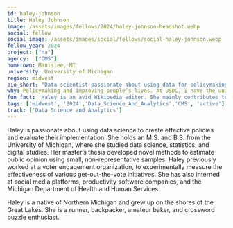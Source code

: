 ```yaml
---
id: haley-johnson
title: Haley Johnson
image: /assets/images/fellows/2024/haley-johnson-headshot.webp
social: fellow
social_image: /assets/images/social/fellows/social-haley-johnson.webp
fellow_year: 2024
project: ["na"]
agency:  ["CMS"]
hometown: Manistee, MI
university: University of Michigan
region: midwest
bio_short: "Data scientist passionate about using data for policymaking that improves people's lives"
why: Policymaking and improving people’s lives. At USDC, I have the unique opportunity to work on high-impact projects that directly impact Americans and foster positive change. 
fun_fact: 'Haley is an avid Wikipedia editor. She mainly contributes to articles about pop culture, geography, and Northern Michigan.'
tags: ['midwest', '2024','Data_Science_And_Analytics','CMS', 'active']
track: ['Data Science and Analytics']
---
```


Haley is passionate about using data science to create effective policies and evaluate their implementation. She holds an M.S. and B.S. from the University of Michigan, where she studied data science, statistics, and digital studies. Her master’s thesis developed novel methods to estimate public opinion using small, non-representative samples. Haley previously worked at a voter engagement organization, to experimentally measure the effectiveness of various get-out-the-vote initiatives. She has also interned at social media platforms, productivity software companies, and the Michigan Department of Health and Human Services. 

Haley is a native of Northern Michigan and grew up on the shores of the Great Lakes. She is a runner, backpacker, amateur baker, and crossword puzzle enthusiast.

